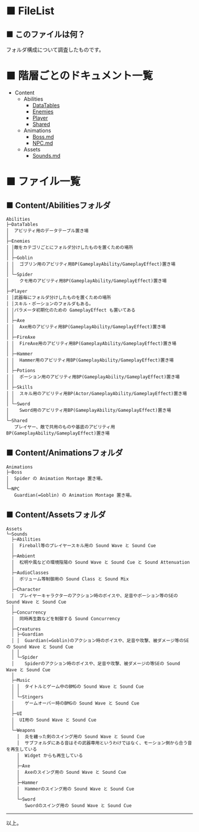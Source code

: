 # ■ FileList

## ■ このファイルは何？
 フォルダ構成について調査したものです。

# ■ 階層ごとのドキュメント一覧
* Content
	* Abilities
		* [DataTables](Content/Abilities/DataTables.md)
		* [Enemies](Content/Abilities/Enemies.md)
		* [Player](Content/Abilities/Player.md)
		* [Shared](Content/Abilities/Shared.md)
	* Animations
		* [Boss.md](Content/Animations/Boss.md)
		* [NPC.md](Content/Animations/NPC.md)
	* Assets
		* [Sounds.md](Content/Assets.Sound.md)


# ■ ファイル一覧
## ■ Content/Abilitiesフォルダ
```
Abilities
├─DataTables
│  アビリティ用のデータテーブル置き場
│
├─Enemies
│ │敵をカテゴリごとにフォルダ分けしたものを置くための場所
│ │
│ ├─Goblin
│ │  ゴブリン用のアビリティ用BP(GameplayAbility/GameplayEffect)置き場
│ │
│ └─Spider
│    クモ用のアビリティ用BP(GameplayAbility/GameplayEffect)置き場
│
├─Player
│ │武器毎にフォルダ分けしたものを置くための場所
│ │スキル・ポーションのフォルダもある。
│ │パラメータ初期化のための GameplayEffect も置いてある
│ │
│ ├─Axe
│ │  Axe用のアビリティ用BP(GameplayAbility/GameplayEffect)置き場
│ │
│ ├─FireAxe
│ │  FireAxe用のアビリティ用BP(GameplayAbility/GameplayEffect)置き場
│ │
│ ├─Hammer
│ │  Hammer用のアビリティ用BP(GameplayAbility/GameplayEffect)置き場
│ │
│ ├─Potions
│ │  ポーション用のアビリティ用BP(GameplayAbility/GameplayEffect)置き場
│ │
│ ├─Skills
│ │  スキル用のアビリティ用BP(Actor/GameplayAbility/GameplayEffect)置き場
│ │
│ └─Sword
│    Sword用のアビリティ用BP(GameplayAbility/GameplayEffect)置き場
│
└─Shared
   プレイヤー、敵で共用のものや基底のアビリティ用BP(GameplayAbility/GameplayEffect)置き場
```

## ■ Content/Animationsフォルダ
```
Animations
├─Boss
│  Spider の Animation Montage 置き場。
│
└─NPC
   Guardian(=Goblin) の Animation Montage 置き場。
```

## ■ Content/Assetsフォルダ
```
Assets
└─Sounds
  ├─Abilities
  │  Fireball等のプレイヤースキル用の Sound Wave と Sound Cue
  │
  ├─Ambient
  │  松明や風などの環境陰陽の Sound Wave と Sound Cue と Sound Attenuation
  │
  ├─AudioClasses
  │  ボリューム等制御用の Sound Class と Sound Mix
  │
  ├─Character
  │  プレイヤーキャラクターのアクション時のボイスや、足音やポーション等のSEの Sound Wave と Sound Cue
  │
  ├─Concurrency
  │  同時再生数などを制御する Sound Concurrency
  │
  ├─Creatures
  │ ├─Guardian
  │ │  Guardian(=Goblin)のアクション時のボイスや、足音や攻撃、被ダメージ等のSEの Sound Wave と Sound Cue
  │ │
  │ └─Spider
  │    Spiderのアクション時のボイスや、足音や攻撃、被ダメージの等SEの Sound Wave と Sound Cue
  │
  ├─Music
  │ │  タイトルとゲーム中のBMGの Sound Wave と Sound Cue
  │ │
  │ └─Stingers
  │    ゲームオーバー時のBMGの Sound Wave と Sound Cue
  │
  ├─UI
  │  UI用の Sound Wave と Sound Cue
  │
  └─Weapons
    │  炎を纏った剣のスイング用の Sound Wave と Sound Cue
    │  サブフォルダにある音はその武器専用というわけではなく、モーション側から合う音を再生している
    │  Widget からも再生している
    │
    ├─Axe
    │  Axeのスイング用の Sound Wave と Sound Cue
    │
    ├─Hammer
    │  Hammerのスイング用の Sound Wave と Sound Cue
    │
    └─Sword
       Swordのスイング用の Sound Wave と Sound Cue
```

----
以上。
